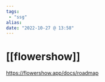 ```yaml
---
tags:
 - "ssg"
alias: 
date: "2022-10-27 @ 13:58"
---
```



# [[flowershow]]

https://flowershow.app/docs/roadmap
